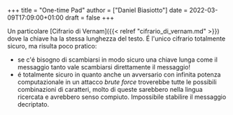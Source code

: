 +++
title = "One-time Pad"
author = ["Daniel Biasiotto"]
date = 2022-03-09T17:09:00+01:00
draft = false
+++

Un particolare [Cifrario di Vernam]({{< relref "cifrario_di_vernam.md" >}}) dove la chiave ha la stessa lunghezza del testo.
É l'unico cifrario totalmente sicuro, ma risulta poco pratico:

-   se c'é bisogno di scambiarsi in modo sicuro una chiave lunga come il messaggio tanto vale scambiarsi direttamente il messaggio!
-   é totalmente sicuro in quanto anche un avversario con infinita potenza computazionale in un attacco _brute force_ troverebbe tutte le possibili combinazioni di caratteri, molto di queste sarebbero nella lingua ricercata e avrebbero senso compiuto. Impossibile stabilire il messaggio decriptato.